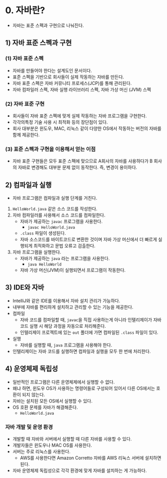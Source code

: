 # 0. 자바란?
- 자바는 표준 스펙과 구현으로 나눠진다.

## 1) 자바 표준 스펙과 구현
### (1) 자바 표준 스펙
- 자바를 만들어야 한다는 설계도인 문서이다.
- 표준 스펙을 기반으로 회사들이 실제 작동하는 자바를 만든다.
- 자바 표준 스펙은 자바 커뮤니티 프로세스(JCP)를 통해 관리된다.
- 자바 컴파일러 스펙, 자바 실행 라이브러리 스펙, 자바 가상 머신 (JVM) 스펙

### (2) 자바 표준 구현
- 회사들이 자바 표준 스펙에 맞게 실제 작동하는 자바 프로그램을 구현한다.
- 각각의특정 기술 사용 시 최적화 등의 장단점이 있다.
- 회사 대부분은 윈도우, MAC, 리눅스 같이 다양한 OS에서 작동하는 버전의 자바를 함께 제공한다.

### (3) 표준 스펙과 구현을 이용해서 얻는 이점
- 자바 표준 구현들은 모두 표준 스펙에 맞으므로 A회사의 자바를 사용하다가 B 회사의 자바로 변경해도 대부분 문제 없이 동작한다. 즉, 변경이 용이하다.

## 2) 컴파일과 실행
- 자바 프로그램은 컴파일과 실행 단계를 거친다.

1. `HelloWorld.java` 같은 소스 코드를 작성한다.
2. 자바 컴파일러를 사용해서 소스 코드를 컴파일한다.
	- 자바가 제공하는 `javac` 프로그램을 사용한다.
		- `javac HelloWorld.java`
	- `.class` 파일이 생성된다.
	- 자바 소스코드를 바이트코드로 변환한 것이며 자바 가상 머신에서 더 빠르게 실행되게 최적화하고 문법 오류고 검출한다.
3. 자바 프로그램을 실행한다.
	- 자바가 제공하는 `java` 라는 프로그램을 사용한다.
		- `java HelloWorld`
	- 자바 가상 머신(JVM)이 실행되면서 프로그램이 작동한다.

## 3) IDE와 자바
- IntelliJ와 같은 IDE를 이용해서 자바 설치 관리가 가능하다.
- 내부에 자바를 편리하게 설치하고 관리할 수 있는 기능을 제공한다.
- 컴파일
	- 자바 코드를 컴파일할 때, `javac`을 직접 사용하는게 아니라 인텔리제이가 자바 코드 실행 시 해당 과정을 자동으로 처리해준다.
	- 인텔리제이 프로젝트에 있는 `out` 폴더에 가면 컴파일된 `.class` 파일이 있다.
- 실행
	- 자바를 실행할 때, `java` 프로그램을 사용해야 한다.
- 인텔리제이는 자바 코드를 실행하면 컴파일과 실행을 모두 한 번에 처리한다.

## 4) 운영체제 독립성
- 일반적인 프로그램은 다른 운영체제에서 실행할 수 없다.
- 왜냐 하면, 윈도우 OS가 사용하는 명령어들로 구성되어 있어서 다른 OS에서는 호환이 되지 않는다.
- 자바는 설치된 모든 OS에서 실행할 수 있다.
- OS 호환 문제를 자바가 해결해준다.
	- `HelloWorld.java`

### 자바 개발 및 운영 환경
- 개발할 때 자바와 서버에서 실행할 때 다른 자바를 사용할 수 있다.
- 개발자들은 윈도우나 MAC OS를 사용한다.
- 서버는 주로 리눅스를 사용한다.
	- AWS를 사용한다면 Amazon Corretto 자바를 AWS 리눅스 서버에 설치하면 된다.
- 자바 운영체제 독립성으로 각각 환경에 맞게 자바를 설치하는 게 가능하다.

